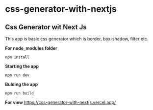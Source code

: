 # css-generator-with-nextjs

## Css Generator wit Next Js 

This app is basic css generator which is border, box-shadow, filter etc. 

**For node_modules folder**
```
npm install 
```

**Starting the app**
```
npm run dev 
```
**Bulding the app**
```
npm run build 
```

**For view**
https://css-generator-with-nextjs.vercel.app/
